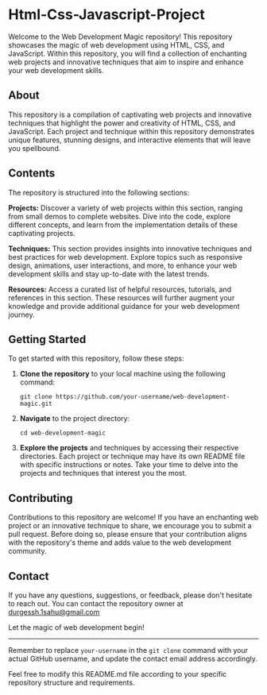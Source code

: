 # Html-Css-Javascript-Project
Welcome to the Web Development Magic repository! This repository showcases the magic of web development using HTML, CSS, and JavaScript. Within this repository, you will find a collection of enchanting web projects and innovative techniques that aim to inspire and enhance your web development skills.

## About

This repository is a compilation of captivating web projects and innovative techniques that highlight the power and creativity of HTML, CSS, and JavaScript. Each project and technique within this repository demonstrates unique features, stunning designs, and interactive elements that will leave you spellbound.

## Contents

The repository is structured into the following sections:

**Projects:** Discover a variety of web projects within this section, ranging from small demos to complete websites. Dive into the code, explore different concepts, and learn from the implementation details of these captivating projects.

**Techniques:** This section provides insights into innovative techniques and best practices for web development. Explore topics such as responsive design, animations, user interactions, and more, to enhance your web development skills and stay up-to-date with the latest trends.

**Resources:** Access a curated list of helpful resources, tutorials, and references in this section. These resources will further augment your knowledge and provide additional guidance for your web development journey.

## Getting Started

To get started with this repository, follow these steps:

1. **Clone the repository** to your local machine using the following command:

   ```
   git clone https://github.com/your-username/web-development-magic.git
   ```

2. **Navigate** to the project directory:

   ```
   cd web-development-magic
   ```

3. **Explore the projects** and techniques by accessing their respective directories. Each project or technique may have its own README file with specific instructions or notes. Take your time to delve into the projects and techniques that interest you the most.

## Contributing

Contributions to this repository are welcome! If you have an enchanting web project or an innovative technique to share, we encourage you to submit a pull request. Before doing so, please ensure that your contribution aligns with the repository's theme and adds value to the web development community.

## Contact

If you have any questions, suggestions, or feedback, please don't hesitate to reach out. You can contact the repository owner at durgessh.1sahu@gmail.com

Let the magic of web development begin!

---


Remember to replace `your-username` in the `git clone` command with your actual GitHub username, and update the contact email address accordingly.

Feel free to modify this README.md file according to your specific repository structure and requirements.
